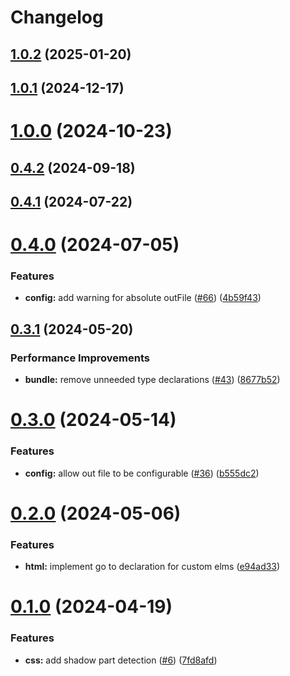 # Changelog

## [1.0.2](https://github.com/stencil-community/stencil-web-types/compare/v1.0.1...v1.0.2) (2025-01-20)

## [1.0.1](https://github.com/stencil-community/stencil-web-types/compare/v1.0.0...v1.0.1) (2024-12-17)

# [1.0.0](https://github.com/stencil-community/stencil-web-types/compare/v0.4.2...v1.0.0) (2024-10-23)

## [0.4.2](https://github.com/stencil-community/stencil-web-types/compare/v0.4.1...v0.4.2) (2024-09-18)

## [0.4.1](https://github.com/stencil-community/stencil-web-types/compare/v0.4.0...v0.4.1) (2024-07-22)

# [0.4.0](https://github.com/stencil-community/stencil-web-types/compare/v0.3.1...v0.4.0) (2024-07-05)


### Features

* **config:** add warning for absolute outFile ([#66](https://github.com/stencil-community/stencil-web-types/issues/66)) ([4b59f43](https://github.com/stencil-community/stencil-web-types/commit/4b59f434f6befa7a0ad20f832aca80cf1da1527a))

## [0.3.1](https://github.com/stencil-community/stencil-web-types/compare/v0.3.0...v0.3.1) (2024-05-20)


### Performance Improvements

* **bundle:** remove unneeded  type declarations ([#43](https://github.com/stencil-community/stencil-web-types/issues/43)) ([8677b52](https://github.com/stencil-community/stencil-web-types/commit/8677b5266be99eb972cf9991838f10ac3ad8b071))

# [0.3.0](https://github.com/stencil-community/stencil-web-types/compare/v0.2.0...v0.3.0) (2024-05-14)


### Features

* **config:** allow out file to be configurable ([#36](https://github.com/stencil-community/stencil-web-types/issues/36)) ([b555dc2](https://github.com/stencil-community/stencil-web-types/commit/b555dc27a3d367b29cae8716aa73135de0d4d57c))

# [0.2.0](https://github.com/stencil-community/stencil-web-types/compare/v0.1.0...v0.2.0) (2024-05-06)


### Features

* **html:** implement go to declaration for custom elms ([e94ad33](https://github.com/stencil-community/stencil-web-types/commit/e94ad33117e7c8ad9a81579e2d3f5abc608eab5d))

# [0.1.0](https://github.com/stencil-community/stencil-web-types/compare/v0.0.0...v0.1.0) (2024-04-19)


### Features

* **css:** add shadow part detection ([#6](https://github.com/stencil-community/stencil-web-types/issues/6)) ([7fd8afd](https://github.com/stencil-community/stencil-web-types/commit/7fd8afd719bc6325349c6be2e1dd109aff2706a7))
